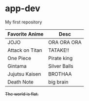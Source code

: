 # app-dev
My first repository

| Favorite Anime | Desc |
| ----------- | ----------- |
| JOJO| ORA ORA ORA |
| Attack on Titan | TATAKE!! |
| One Piece | Pirate king |
| Gintama | Silver Balls |
| Jujutsu Kaisen | BROTHAA |
| Death Note | big brain |

~~The world is flat.~~
